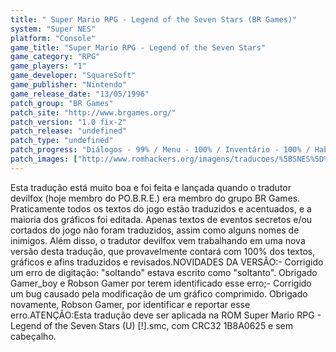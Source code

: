 ```yaml
---
title: " Super Mario RPG - Legend of the Seven Stars (BR Games)"
system: "Super NES"
platform: "Console"
game_title: "Super Mario RPG - Legend of the Seven Stars"
game_category: "RPG"
game_players: "1"
game_developer: "SquareSoft"
game_publisher: "Nintendo"
game_release_date: "13/05/1996"
patch_group: "BR Games"
patch_site: "http://www.brgames.org/"
patch_version: "1.0 fix-2"
patch_release: "undefined"
patch_type: "undefined"
patch_progress: "Diálogos - 99% / Menu - 100% / Inventário - 100% / Habilidades - 100% / Inimigos - 81% / Gráficos - 74% /  Outros - 90% / Geral - 99%"
patch_images: ["http://www.romhackers.org/imagens/traducoes/%5BSNES%5D%20Super%20Mario%20RPG%20-%20Legend%20of%20the%20Seven%20Stars%20-%20BR%20Games%20-%201.png","http://www.romhackers.org/imagens/traducoes/%5BSNES%5D%20Super%20Mario%20RPG%20-%20Legend%20of%20the%20Seven%20Stars%20-%20BR%20Games%20-%202.png","http://www.romhackers.org/imagens/traducoes/%5BSNES%5D%20Super%20Mario%20RPG%20-%20Legend%20of%20the%20Seven%20Stars%20-%20BR%20Games%20-%203.png"]
---
```

Esta tradução está muito boa e foi feita e lançada quando o tradutor devilfox (hoje membro do PO.B.R.E.) era membro do grupo BR Games. Praticamente todos os textos do jogo estão traduzidos e acentuados, e a maioria dos gráficos foi editada. Apenas textos de eventos secretos e/ou cortados do jogo não foram traduzidos, assim como alguns nomes de inimigos. Além disso, o tradutor devilfox vem trabalhando em uma nova versão desta tradução, que provavelmente contará com 100% dos textos, gráficos e afins traduzidos e revisados.NOVIDADES DA VERSÃO:- Corrigido um erro de digitação: "soltando" estava escrito como "soltanto". Obrigado Gamer_boy e Robson Gamer por terem identificado esse erro;- Corrigido um bug causado pela modificação de um gráfico comprimido. Obrigado novamente, Robson Gamer, por identificar e reportar esse erro.ATENÇÃO:Esta tradução deve ser aplicada na ROM Super Mario RPG - Legend of the Seven Stars (U) [!].smc, com CRC32 1B8A0625 e sem cabeçalho.